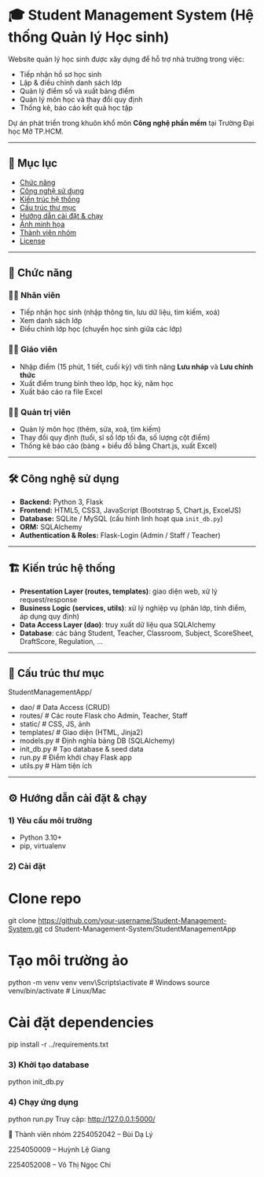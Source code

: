 # 🎓 Student Management System (Hệ thống Quản lý Học sinh)

Website quản lý học sinh được xây dựng để hỗ trợ nhà trường trong việc:
- Tiếp nhận hồ sơ học sinh
- Lập & điều chỉnh danh sách lớp
- Quản lý điểm số và xuất bảng điểm
- Quản lý môn học và thay đổi quy định
- Thống kê, báo cáo kết quả học tập

Dự án phát triển trong khuôn khổ môn **Công nghệ phần mềm** tại Trường Đại học Mở TP.HCM.

---

## 📑 Mục lục
- [Chức năng](#-chức-năng)
- [Công nghệ sử dụng](#-công-nghệ-sử-dụng)
- [Kiến trúc hệ thống](#-kiến-trúc-hệ-thống)
- [Cấu trúc thư mục](#-cấu-trúc-thư-mục)
- [Hướng dẫn cài đặt & chạy](#-hướng-dẫn-cài-đặt--chạy)
- [Ảnh minh họa](#-ảnh-minh-họa)
- [Thành viên nhóm](#-thành-viên-nhóm)
- [License](#-license)

---

## 🚀 Chức năng
### 👨‍💼 Nhân viên
- Tiếp nhận học sinh (nhập thông tin, lưu dữ liệu, tìm kiếm, xoá)
- Xem danh sách lớp
- Điều chỉnh lớp học (chuyển học sinh giữa các lớp)

### 👨‍🏫 Giáo viên
- Nhập điểm (15 phút, 1 tiết, cuối kỳ) với tính năng **Lưu nháp** và **Lưu chính thức**
- Xuất điểm trung bình theo lớp, học kỳ, năm học
- Xuất báo cáo ra file Excel

### 👩‍💻 Quản trị viên
- Quản lý môn học (thêm, sửa, xoá, tìm kiếm)
- Thay đổi quy định (tuổi, sĩ số lớp tối đa, số lượng cột điểm)
- Thống kê báo cáo (bảng + biểu đồ bằng Chart.js, xuất Excel)

---

## 🛠 Công nghệ sử dụng
- **Backend:** Python 3, Flask
- **Frontend:** HTML5, CSS3, JavaScript (Bootstrap 5, Chart.js, ExcelJS)
- **Database:** SQLite / MySQL (cấu hình linh hoạt qua `init_db.py`)
- **ORM:** SQLAlchemy
- **Authentication & Roles:** Flask-Login (Admin / Staff / Teacher)

---

## 🏗 Kiến trúc hệ thống
- **Presentation Layer (routes, templates)**: giao diện web, xử lý request/response
- **Business Logic (services, utils)**: xử lý nghiệp vụ (phân lớp, tính điểm, áp dụng quy định)
- **Data Access Layer (dao)**: truy xuất dữ liệu qua SQLAlchemy
- **Database**: các bảng Student, Teacher, Classroom, Subject, ScoreSheet, DraftScore, Regulation, ...

---

## 📂 Cấu trúc thư mục
StudentManagementApp/
- dao/ # Data Access (CRUD)
- routes/ # Các route Flask cho Admin, Teacher, Staff
- static/ # CSS, JS, ảnh
- templates/ # Giao diện (HTML, Jinja2)
- models.py # Định nghĩa bảng DB (SQLAlchemy)
- init_db.py # Tạo database & seed data
- run.py # Điểm khởi chạy Flask app
- utils.py # Hàm tiện ích

---

## ⚙️ Hướng dẫn cài đặt & chạy

### 1) Yêu cầu môi trường
- Python 3.10+
- pip, virtualenv

### 2) Cài đặt
# Clone repo
git clone https://github.com/your-username/Student-Management-System.git
cd Student-Management-System/StudentManagementApp

# Tạo môi trường ảo
python -m venv venv
venv\Scripts\activate   # Windows
source venv/bin/activate # Linux/Mac

# Cài đặt dependencies
pip install -r ../requirements.txt

### 3) Khởi tạo database
python init_db.py

### 4) Chạy ứng dụng
python run.py
Truy cập: http://127.0.0.1:5000/

👥 Thành viên nhóm
2254052042 – Bùi Dạ Lý

2254050009 – Huỳnh Lệ Giang

2254052008 – Võ Thị Ngọc Chi

